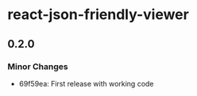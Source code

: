 # react-json-friendly-viewer

## 0.2.0

### Minor Changes

- 69f59ea: First release with working code
